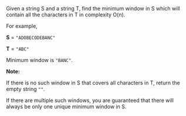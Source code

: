 

Given a string S and a string T, find the minimum window in S which will contain all the characters in T in complexity O(n).



For example,<br />
**S** = `"ADOBECODEBANC"`<br />
**T** = `"ABC"`<br />



Minimum window is `"BANC"`.



**Note:**<br />
If there is no such window in S that covers all characters in T, return the empty string `""`.



If there are multiple such windows, you are guaranteed that there will always be only one unique minimum window in S.

